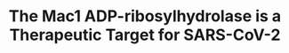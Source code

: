 ---
title: "The Mac1 ADP-ribosylhydrolase is a Therapeutic Target for SARS-CoV-2"
authors: "Suryawanshi RK&#42;, Jaishankar P&#42;, **Correy GJ&#42;**, Rachman MM&#42;, O'Leary PC&#42;, Taha TY&#42;, Zapatero-Belinchón FJ, McCavitt-Malvido M, Doruk YU, Stevens MGV, Diolati ME, Jogalekar MP, Richards AL, Montano M, Rosecrans J, Matthay M, Togo T, Gonciarz RL, Gopalkrishnan S, Neitz RJ, Krogan NJ, Swaney DL, Shoichet BK, Ott M, Renslo AR, Ashworth A, **Fraser JS**"
#journal: 
pub_date: "2024-08-08"
image: "/static/img/pub/2024_suryawanshi.jpg"
#pmid: 
#pmcid: 
#biorxiv:
biorxiv_version: "2024.08.08.606661v1"
#pdf: 
pdbs:
  - "9CXY"
  - "9CXZ"
  - "9CY0"
  - "7HC4"
  - "7HC5"
  - "7HC6"
  - "7HC7"
  - "7HC8"
  - "7HC9"
  - "7HCA"
links:
  - name: "QCRG AViDD Program"
    url: "https://qbi.ucsf.edu/qcrgAViDD"
  - name: "Renlso lab @ UCSF"
    url: "https://pharm.ucsf.edu/renslo"
  - name: "Ott lab @ Gladstone"
    url: "https://ottlab.gladstone.org"
  - name: "Alan Ashworth @ UCSF"
    url: "https://profiles.ucsf.edu/alan.ashworth"
---